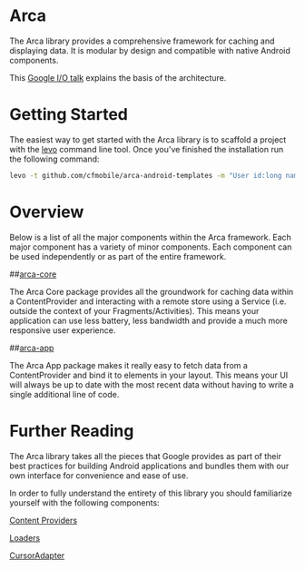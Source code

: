 # Arca

The Arca library provides a comprehensive framework for caching and displaying data. It is modular by design and compatible with native Android components.

This [Google I/O talk](http://www.youtube.com/watch?v=xHXn3Kg2IQE) explains the basis of the architecture.

# Getting Started

The easiest way to get started with the Arca library is to scaffold a project with the [levo](https://github.com/cfmobile/levo) command line tool. Once you've finished the installation run the following command:

```bash
levo -t github.com/cfmobile/arca-android-templates -m "User id:long name:string age:int"
```

# Overview

Below is a list of all the major components within the Arca framework. Each major component has a variety of minor components. Each component can be used independently or as part of the entire framework.

##[arca-core](arca-core)

The Arca Core package provides all the groundwork for caching data within a ContentProvider and interacting with a remote store using a Service (i.e. outside the context of your Fragments/Activities). This means your application can use less battery, less bandwidth and provide a much more responsive user experience.

##[arca-app](arca-app)

The Arca App package makes it really easy to fetch data from a ContentProvider and bind it to elements in your layout. This means your UI will always be up to date with the most recent data without having to write a single additional line of code.

# Further Reading

The Arca library takes all the pieces that Google provides as part of their best practices for building Android applications and bundles them with our own interface for convenience and ease of use.

In order to fully understand the entirety of this library you should familiarize yourself with the following components:

[Content Providers](http://developer.android.com/guide/topics/providers/content-providers.html)

[Loaders](http://developer.android.com/guide/components/loaders.html)

[CursorAdapter](http://developer.android.com/reference/android/widget/CursorAdapter.html)
